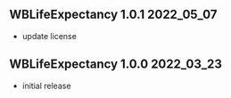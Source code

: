 ## WBLifeExpectancy 1.0.1 2022_05_07

* update license

## WBLifeExpectancy 1.0.0 2022_03_23

* initial release